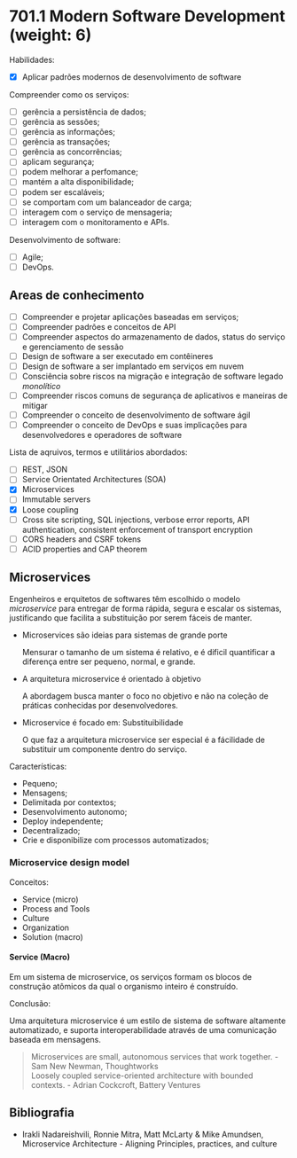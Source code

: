 # 701.1 Modern Software Development (weight: 6)

Habilidades:

- [x] Aplicar padrões modernos de desenvolvimento de software

Compreender como os serviços:

- [ ] gerência a persistência de dados;
- [ ] gerência as sessões;
- [ ] gerência as informações;
- [ ] gerência as transações;
- [ ] gerência as concorrências;
- [ ] aplicam segurança;
- [ ] podem melhorar a perfomance;
- [ ] mantém a alta disponibilidade;
- [ ] podem ser escaláveis;
- [ ] se comportam com um balanceador de carga;
- [ ] interagem com o serviço de mensageria;
- [ ] interagem com o monitoramento e APIs.

Desenvolvimento de software:

- [ ] Agile;
- [ ] DevOps.

## Areas de conhecimento

- [ ] Compreender e projetar aplicações baseadas em serviços;
- [ ] Compreender padrões e conceitos de API
- [ ] Compreender aspectos do armazenamento de dados, status do serviço e gerenciamento de sessão
- [ ] Design de software a ser executado em contêineres
- [ ] Design de software a ser implantado em serviços em nuvem
- [ ] Consciência sobre riscos na migração e integração de software legado *monolítico*
- [ ] Compreender riscos comuns de segurança de aplicativos e maneiras de mitigar
- [ ] Compreender o conceito de desenvolvimento de software ágil
- [ ] Compreender o conceito de DevOps e suas implicações para desenvolvedores e operadores de software

Lista de aqruivos, termos e utilitários abordados:

- [ ] REST, JSON
- [ ] Service Orientated Architectures (SOA)
- [x] Microservices
- [ ] Immutable servers
- [x] Loose coupling
- [ ] Cross site scripting, SQL injections, verbose error reports, API authentication, consistent enforcement of transport encryption
- [ ] CORS headers and CSRF tokens
- [ ] ACID properties and CAP theorem

## Microservices

Engenheiros e erquitetos de softwares têm escolhido o modelo *microservice* para entregar de forma rápida, segura e escalar os sistemas, justificando que facilita a substituição por serem fáceis de manter.

- Microservices são ideias para sistemas de grande porte

  Mensurar o tamanho de um sistema é relativo, e é dificil quantificar a diferença entre ser pequeno, normal, e grande.

- A arquitetura microservice é orientado à objetivo

  A abordagem busca manter o foco no objetivo e não na coleção de práticas conhecidas por desenvolvedores.

- Microservice é focado em: Substituibilidade

  O que faz a arquitetura microservice ser especial é a fácilidade de substituir um componente dentro do serviço.

Características:

- Pequeno;
- Mensagens;
- Delimitada por contextos;
- Desenvolvimento autonomo;
- Deploy independente;
- Decentralizado;
- Crie e disponibilize com processos automatizados;

### Microservice design model

Conceitos:

- Service (micro)
- Process and Tools
- Culture
- Organization
- Solution (macro)

#### Service (Macro)

Em um sistema de microservice, os serviços formam os blocos de construção atômicos da qual o organismo inteiro é construído.

Conclusão:

Uma arquitetura microservice é um  estilo de sistema de software altamente automatizado, e suporta interoperabilidade através de uma comunicação baseada em mensagens.

> Microservices are small, autonomous services that work together. - Sam New Newman, Thoughtworks  
> Loosely coupled service-oriented architecture with bounded contexts. - Adrian Cockcroft, Battery Ventures

## Bibliografia

+ Irakli Nadareishvili, Ronnie Mitra, Matt McLarty & Mike Amundsen, Microservice Architecture - Aligning Principles, practices, and culture